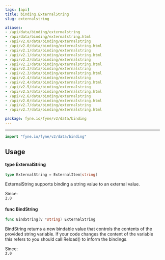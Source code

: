 ```yaml
---
tags: [api]
title: binding.ExternalString
slug: externalstring

aliases:
- /api/data/binding/externalstring
- /api/data/binding/externalstring.html
- /api/v2.0/data/binding/externalstring
- /api/v2.0/data/binding/externalstring.html
- /api/v2.1/data/binding/externalstring
- /api/v2.1/data/binding/externalstring.html
- /api/v2.2/data/binding/externalstring
- /api/v2.2/data/binding/externalstring.html
- /api/v2.3/data/binding/externalstring
- /api/v2.3/data/binding/externalstring.html
- /api/v2.4/data/binding/externalstring
- /api/v2.4/data/binding/externalstring.html
- /api/v2.5/data/binding/externalstring
- /api/v2.5/data/binding/externalstring.html
- /api/v2.6/data/binding/externalstring
- /api/v2.6/data/binding/externalstring.html
- /api/v2.7/data/binding/externalstring
- /api/v2.7/data/binding/externalstring.html

package: fyne.io/fyne/v2/data/binding
---
```



---
```go
import "fyne.io/fyne/v2/data/binding"
```

## Usage

#### type ExternalString

```go
type ExternalString = ExternalItem[string]
```

ExternalString supports binding a string value to an external value.


<div class="since">Since: <code>
2.0</code></div>

#### func  BindString

```go
func BindString(v *string) ExternalString
```
BindString returns a new bindable value that controls the contents of the provided string variable. If your code changes the content of the variable this refers to you should call Reload() to inform the bindings.


<div class="since">Since: <code>
2.0</code></div>

